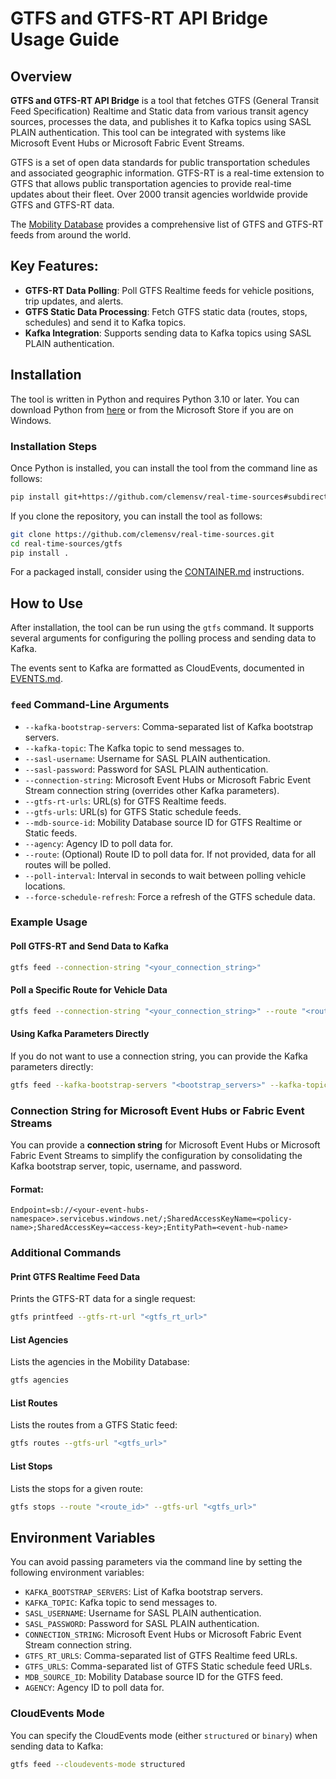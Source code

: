 # GTFS and GTFS-RT API Bridge Usage Guide

## Overview

**GTFS and GTFS-RT API Bridge** is a tool that fetches GTFS (General Transit Feed Specification) Realtime and Static data from various transit agency sources, processes the data, and publishes it to Kafka topics using SASL PLAIN authentication. This tool can be integrated with systems like Microsoft Event Hubs or Microsoft Fabric Event Streams.

GTFS is a set of open data standards for public transportation schedules and
associated geographic information. GTFS-RT is a real-time extension to GTFS that
allows public transportation agencies to provide real-time updates about their
fleet. Over 2000 transit agencies worldwide provide GTFS and GTFS-RT data.

The [Mobility Database](https://mobilitydatabase.org/) provides a comprehensive list of GTFS
and GTFS-RT feeds from around the world. 

## Key Features:
- **GTFS-RT Data Polling**: Poll GTFS Realtime feeds for vehicle positions, trip updates, and alerts.
- **GTFS Static Data Processing**: Fetch GTFS static data (routes, stops, schedules) and send it to Kafka topics.
- **Kafka Integration**: Supports sending data to Kafka topics using SASL PLAIN authentication.

## Installation

The tool is written in Python and requires Python 3.10 or later. You can download Python from [here](https://www.python.org/downloads/) or from the Microsoft Store if you are on Windows.

### Installation Steps

Once Python is installed, you can install the tool from the command line as follows:

```bash
pip install git+https://github.com/clemensv/real-time-sources#subdirectory=gtfs
```

If you clone the repository, you can install the tool as follows:

```bash
git clone https://github.com/clemensv/real-time-sources.git
cd real-time-sources/gtfs
pip install .
```

For a packaged install, consider using the [CONTAINER.md](CONTAINER.md) instructions.

## How to Use

After installation, the tool can be run using the `gtfs` command. It supports several arguments for configuring the polling process and sending data to Kafka.

The events sent to Kafka are formatted as CloudEvents, documented in [EVENTS.md](EVENTS.md).

### `feed` Command-Line Arguments

- `--kafka-bootstrap-servers`: Comma-separated list of Kafka bootstrap servers.
- `--kafka-topic`: The Kafka topic to send messages to.
- `--sasl-username`: Username for SASL PLAIN authentication.
- `--sasl-password`: Password for SASL PLAIN authentication.
- `--connection-string`: Microsoft Event Hubs or Microsoft Fabric Event Stream connection string (overrides other Kafka parameters).
- `--gtfs-rt-urls`: URL(s) for GTFS Realtime feeds.
- `--gtfs-urls`: URL(s) for GTFS Static schedule feeds.
- `--mdb-source-id`: Mobility Database source ID for GTFS Realtime or Static feeds.
- `--agency`: Agency ID to poll data for.
- `--route`: (Optional) Route ID to poll data for. If not provided, data for all routes will be polled.
- `--poll-interval`: Interval in seconds to wait between polling vehicle locations.
- `--force-schedule-refresh`: Force a refresh of the GTFS schedule data.

### Example Usage

#### Poll GTFS-RT and Send Data to Kafka
```bash
gtfs feed --connection-string "<your_connection_string>"
```

#### Poll a Specific Route for Vehicle Data
```bash
gtfs feed --connection-string "<your_connection_string>" --route "<route_id>"
```

#### Using Kafka Parameters Directly
If you do not want to use a connection string, you can provide the Kafka parameters directly:

```bash
gtfs feed --kafka-bootstrap-servers "<bootstrap_servers>" --kafka-topic "<topic_name>" --sasl-username "<username>" --sasl-password "<password>"
```

### Connection String for Microsoft Event Hubs or Fabric Event Streams

You can provide a **connection string** for Microsoft Event Hubs or Microsoft Fabric Event Streams to simplify the configuration by consolidating the Kafka bootstrap server, topic, username, and password.

#### Format:
```
Endpoint=sb://<your-event-hubs-namespace>.servicebus.windows.net/;SharedAccessKeyName=<policy-name>;SharedAccessKey=<access-key>;EntityPath=<event-hub-name>
```

### Additional Commands

#### Print GTFS Realtime Feed Data
Prints the GTFS-RT data for a single request:

```bash
gtfs printfeed --gtfs-rt-url "<gtfs_rt_url>"
```

#### List Agencies
Lists the agencies in the Mobility Database:

```bash
gtfs agencies
```

#### List Routes
Lists the routes from a GTFS Static feed:

```bash
gtfs routes --gtfs-url "<gtfs_url>"
```

#### List Stops
Lists the stops for a given route:

```bash
gtfs stops --route "<route_id>" --gtfs-url "<gtfs_url>"
```

## Environment Variables

You can avoid passing parameters via the command line by setting the following environment variables:
- `KAFKA_BOOTSTRAP_SERVERS`: List of Kafka bootstrap servers.
- `KAFKA_TOPIC`: Kafka topic to send messages to.
- `SASL_USERNAME`: Username for SASL PLAIN authentication.
- `SASL_PASSWORD`: Password for SASL PLAIN authentication.
- `CONNECTION_STRING`: Microsoft Event Hubs or Microsoft Fabric Event Stream connection string.
- `GTFS_RT_URLS`: Comma-separated list of GTFS Realtime feed URLs.
- `GTFS_URLS`: Comma-separated list of GTFS Static schedule feed URLs.
- `MDB_SOURCE_ID`: Mobility Database source ID for the GTFS feed.
- `AGENCY`: Agency ID to poll data for.

### CloudEvents Mode
You can specify the CloudEvents mode (either `structured` or `binary`) when sending data to Kafka:

```bash
gtfs feed --cloudevents-mode structured
```
